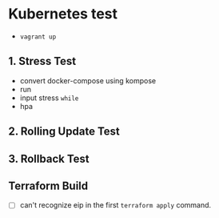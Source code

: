 # Kubernetes test
- `vagrant up`

## 1. Stress Test
- convert docker-compose using kompose
- run
- input stress `while `
- hpa

## 2. Rolling Update Test

## 3. Rollback Test

## Terraform Build
- [ ] can't recognize eip in the first `terraform apply` command.


